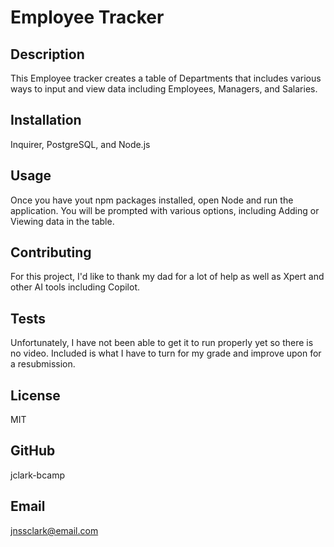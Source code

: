   # Employee Tracker

  ## Description
  This Employee tracker creates a table of Departments that includes various ways to input and view data including Employees, Managers, and Salaries.

  ## Installation
  Inquirer, PostgreSQL, and Node.js

  ## Usage
  Once you have yout npm packages installed, open Node and run the application. You will be prompted with various options, including Adding or Viewing data in the table.

  ## Contributing
  For this project, I'd like to thank my dad for a lot of help as well as Xpert and other AI tools including Copilot. 

  ## Tests
  Unfortunately, I have not been able to get it to run properly yet so there is no video. Included is what I have to turn for my grade and improve upon for a resubmission.

  ## License
  MIT

  ## GitHub
  jclark-bcamp

  ## Email
  jnssclark@email.com
